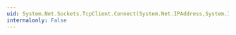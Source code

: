 ```yaml
---
uid: System.Net.Sockets.TcpClient.Connect(System.Net.IPAddress,System.Int32)
internalonly: False
---
```

